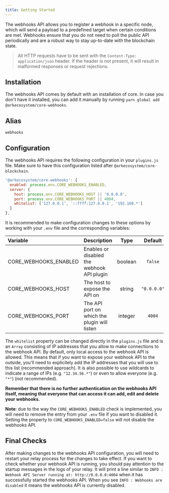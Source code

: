 ```yaml
---
title: Getting Started
---
```


The webhooks API allows you to register a webhook in a specific node, which will send a payload to a predefined target when certain conditions are met. Webhooks ensure that you do not need to poll the public API periodically and are a robust way to stay up-to-date with the blockchain state.

> All HTTP requests have to be sent with the `Content-Type: application/json` header. If the header is not present, it will result in malformed responses or request rejections.

## Installation

The webhooks API comes by default with an installation of core. In case you don't have it installed, you can add it manually by running `yarn global add @arkecosystem/core-webhooks`.

## Alias

`webhooks`

## Configuration

The webhooks API requires the following configuration in your `plugins.js` file. Make sure to have this configuration listed after `@arkecosystem/core-blockchain`.

```js
'@arkecosystem/core-webhooks': {
  enabled: process.env.CORE_WEBHOOKS_ENABLED,
  server: {
    host: process.env.CORE_WEBHOOKS_HOST || '0.0.0.0',
    port: process.env.CORE_WEBHOOKS_PORT || 4004,
    whitelist: ['127.0.0.1', '::ffff:127.0.0.1', '192.168.*']
  }
},
```

It is recommended to make configuration changes to these options by working with your `.env` file and the corresponding variables:

| Variable              | Description                                  |  Type   |   Default   |
| :-------------------- | :------------------------------------------- | :-----: | :---------: |
| CORE_WEBHOOKS_ENABLED | Enables or disabled the webhook API plugin   | boolean |   `false`   |
| CORE_WEBHOOKS_HOST    | The host to expose the API on                | string  | `"0.0.0.0"` |
| CORE_WEBHOOKS_PORT    | The API port on which the plugin will listen | integer |   `4004`    |

The `whitelist` property can be changed directly in the `plugins.js` file and is an `Array` consisting of IP addresses that you allow to make connections to the webhook API. By default, only local access to the webhook API is allowed. This means that if you want to expose your webhook API to the outside, you'll need to explicitely add the IP addresses that you will use to this list (recommended approach). It is also possible to use wildcards to indicate a range of IPs (e.g. `"12.34.56.*"`) or even to allow everyone (e.g. `"*"`) (not recommended).

**Remember that there is no further authentication on the webhooks API itself, meaning that everyone that can access it can add, edit and delete your webhooks.**

**Note**: due to the way the `CORE_WEBHOOKS_ENABLED` check is implemented, you will need to remove the entry from your `.env` file if you want to disabled it. Setting the property to `CORE_WEBHOOKS_ENABLED=false` will not disable the webhooks API.

## Final Checks

After making changes to the webhooks API configuration, you will need to restart your relay process for the changes to take effect. If you want to check whether your webhook API is running, you should pay attention to the startup messages in the logs of your relay. It will print a line similar to `INFO : Webhook API Server running at: http://0.0.0.0:4004` when it has successfully started the webhooks API. When you see `INFO : Webhooks are disabled` it means the webhooks API is currently disabled.
